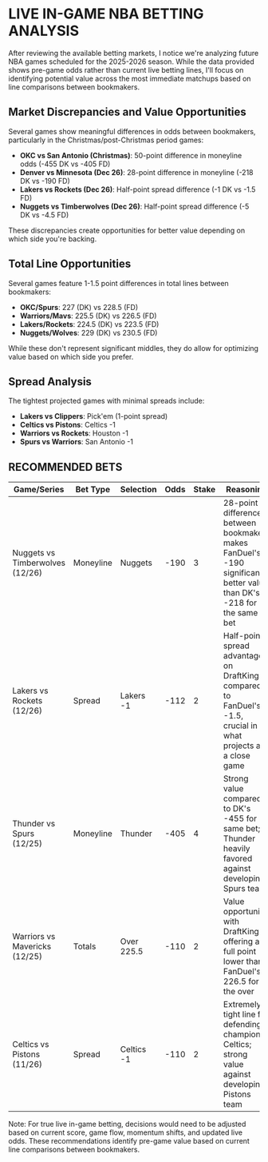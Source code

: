 # LIVE IN-GAME NBA BETTING ANALYSIS

After reviewing the available betting markets, I notice we're analyzing future NBA games scheduled for the 2025-2026 season. While the data provided shows pre-game odds rather than current live betting lines, I'll focus on identifying potential value across the most immediate matchups based on line comparisons between bookmakers.

## Market Discrepancies and Value Opportunities

Several games show meaningful differences in odds between bookmakers, particularly in the Christmas/post-Christmas period games:

- **OKC vs San Antonio (Christmas)**: 50-point difference in moneyline odds (-455 DK vs -405 FD)
- **Denver vs Minnesota (Dec 26)**: 28-point difference in moneyline (-218 DK vs -190 FD)
- **Lakers vs Rockets (Dec 26)**: Half-point spread difference (-1 DK vs -1.5 FD)
- **Nuggets vs Timberwolves (Dec 26)**: Half-point spread difference (-5 DK vs -4.5 FD)

These discrepancies create opportunities for better value depending on which side you're backing.

## Total Line Opportunities

Several games feature 1-1.5 point differences in total lines between bookmakers:
- **OKC/Spurs**: 227 (DK) vs 228.5 (FD)
- **Warriors/Mavs**: 225.5 (DK) vs 226.5 (FD)
- **Lakers/Rockets**: 224.5 (DK) vs 223.5 (FD)
- **Nuggets/Wolves**: 229 (DK) vs 230.5 (FD)

While these don't represent significant middles, they do allow for optimizing value based on which side you prefer.

## Spread Analysis

The tightest projected games with minimal spreads include:
- **Lakers vs Clippers**: Pick'em (1-point spread)
- **Celtics vs Pistons**: Celtics -1
- **Warriors vs Rockets**: Houston -1
- **Spurs vs Warriors**: San Antonio -1

## RECOMMENDED BETS

| Game/Series | Bet Type | Selection | Odds | Stake | Reasoning |
|-------------|----------|-----------|------|-------|-----------|
| Nuggets vs Timberwolves (12/26) | Moneyline | Nuggets | -190 | 3 | 28-point difference between bookmakers makes FanDuel's -190 significantly better value than DK's -218 for the same bet |
| Lakers vs Rockets (12/26) | Spread | Lakers -1 | -112 | 2 | Half-point spread advantage on DraftKings compared to FanDuel's -1.5, crucial in what projects as a close game |
| Thunder vs Spurs (12/25) | Moneyline | Thunder | -405 | 4 | Strong value compared to DK's -455 for same bet; Thunder heavily favored against developing Spurs team |
| Warriors vs Mavericks (12/25) | Totals | Over 225.5 | -110 | 2 | Value opportunity with DraftKings offering a full point lower than FanDuel's 226.5 for the over |
| Celtics vs Pistons (11/26) | Spread | Celtics -1 | -110 | 2 | Extremely tight line for defending champion Celtics; strong value against developing Pistons team |

Note: For true live in-game betting, decisions would need to be adjusted based on current score, game flow, momentum shifts, and updated live odds. These recommendations identify pre-game value based on current line comparisons between bookmakers.